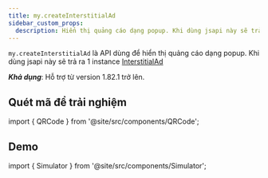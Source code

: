 ```yaml
---
title: my.createInterstitialAd
sidebar_custom_props:
  description: Hiển thị quảng cáo dạng popup. Khi dùng jsapi này sẽ trả ra 1 instance `interstitial-ad`
---
```


`my.createInterstitialAd` là API dùng để hiển thị quảng cáo dạng popup. Khi dùng jsapi này sẽ trả ra 1 instance [InterstitialAd](interstitial-ad/introduction.md)

**_Khả dụng_**: Hỗ trợ từ version 1.82.1 trở lên.

## Quét mã để trải nghiệm

import { QRCode } from '@site/src/components/QRCode';

<QRCode page="pages/component/advance/ads/interstitial-ad/index" />

## Demo

import { Simulator } from '@site/src/components/Simulator';

<Simulator page="pages/component/advance/ads/interstitial-ad/index" />
